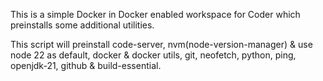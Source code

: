 This is a simple Docker in Docker enabled workspace for Coder which preinstalls some additional utilities.

This script will preinstall code-server, nvm(node-version-manager) & use node 22 as default, docker & docker utils, git, neofetch, python, ping, openjdk-21, github & build-essential.
